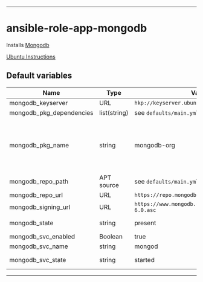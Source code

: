 ----
# ansible-role-app-mongodb

Installs [Mongodb](https://www.mongodb.com/)

[Ubuntu Instructions](https://www.mongodb.com/docs/manual/tutorial/install-mongodb-on-ubuntu)

## Default variables
| Name | Type | Value | Comment |
| ---- | ---- | ----- | ------- |
| mongodb_keyserver | URL | `hkp://keyserver.ubuntu.com` ||
| mongodb_pkg_dependencies | list(string) | see `defaults/main.yml` ||
| mongodb_pkg_name | string | mongodb-org | NOT mongodb (which is the Ubuntu maintained version) |
| mongodb_repo_path | APT source | see `defaults/main.yml` ||
| mongodb_repo_url | URL | `https://repo.mongodb.org/apt/ubuntu` ||
| mongodb_signing_url | URL | `https://www.mongodb.org/static/pgp/server-6.0.asc` ||
| mongodb_state | string | present | ... or absent |
| mongodb_svc_enabled | Boolean | true ||
| mongodb_svc_name | string | mongod ||
| mongodb_svc_state | string | started | Systemd status |

***
